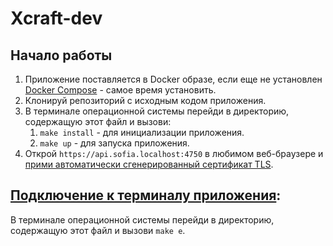 # Xcraft-dev

## Начало работы
1. Приложение поставляется в Docker образе, если еще не установлен [Docker Compose](https://docs.docker.com/compose/install/) - самое время установить.
2. Клонируй репозиторий с исходным кодом приложения.
3. В терминале операционной системы перейди в директорию, содержащую этот файл и вызови:
    1. ```make install``` - для инициализации приложения.
    2. ```make up``` - для запуска приложения.
4. Открой `https://api.sofia.localhost:4750` в любимом веб-браузере и [прими автоматически сгенерированный сертификат TLS](https://stackoverflow.com/a/15076602/1352334).

## [Подключение к терминалу приложения](/#how-to-connect-to-the-service-terminal):
В терминале операционной системы перейди в директорию, содержащую этот файл и вызови ```make e```.
